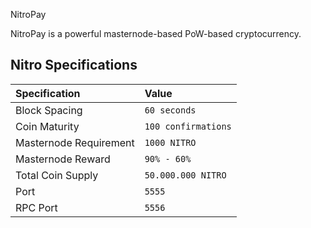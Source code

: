 NitroPay

NitroPay is a powerful masternode-based PoW-based cryptocurrency.

## Nitro Specifications

| Specification | Value |
|:-----------|:-----------|
| Block Spacing | `60 seconds` |
| Coin Maturity | `100 confirmations` |
| Masternode Requirement | `1000 NITRO` |
| Masternode Reward | `90% - 60%` |
| Total Coin Supply | `50.000.000 NITRO` |
| Port | `5555` |
| RPC Port | `5556` |
